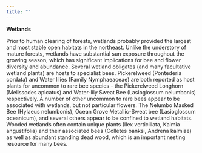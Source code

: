 ```yaml
---
title: ""
---
```


<b>Wetlands</b>

Prior to human clearing of forests, wetlands probably provided the largest and most stable open habitats in the northeast. Unlike the understory of mature forests, wetlands have substantial sun exposure throughout the growing season, which has significant implications for bee and flower diversity and abundance. Several wetland obligates (and many facultative wetland plants) are hosts to specialist bees. Pickerelweed (Pontederia cordata) and Water lilies (Family Nymphaeaceae) are both reported as host plants for uncommon to rare bee species - the Pickerelweed Longhorn (Melissodes apicatus) and Water-lily Sweat Bee (Lasioglossum nelumbonis) respectively. A number of other uncommon to rare bees appear to be associated with wetlands, but not particular flowers. The Nelumbo Masked Bee (Hylaeus nelumbonis), Ocean Grove Metallic-Sweat bee (Lasioglossum oceanicum), and several others appear to be confined to wetland habitats. Wooded wetlands often contain unique plants (Ilex verticillata, Kalmia angustifolia) and their associated bees (Colletes banksi, Andrena kalmiae) as well as abundant standing dead wood, which is an important nesting resource for many bees.